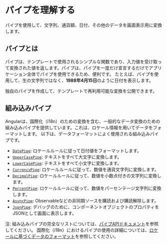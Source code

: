 # パイプを理解する

パイプを使用して、文字列、通貨額、日付、その他のデータを画面表示用に変換します。

## パイプとは

パイプは、テンプレートで使用されるシンプルな関数であり、入力値を受け取って変換された値を返します。パイプは、パイプを一度だけ宣言するだけでアプリケーション全体でパイプを使用できるため、便利です。
たとえば、パイプを使用して、生の文字列ではなく、**1988年4月15日**のように日付を表示します。

独自のパイプを作成して、テンプレートで再利用可能な変換を公開できます。

## 組み込みパイプ

Angularは、国際化（i18n）のための変換を含む、一般的なデータ変換のための組み込みパイプを提供しています。これは、ロケール情報を用いてデータをフォーマットします。
以下は、データフォーマットによく使用される組み込みパイプです。

- [`DatePipe`](api/common/DatePipe): ロケールルールに従って日付値をフォーマットします。
- [`UpperCasePipe`](api/common/UpperCasePipe): テキストをすべて大文字に変換します。
- [`LowerCasePipe`](api/common/LowerCasePipe): テキストをすべて小文字に変換します。
- [`CurrencyPipe`](api/common/CurrencyPipe): ロケールルールに従って、数値を通貨文字列に変換します。
- [`DecimalPipe`](/api/common/DecimalPipe): ロケールルールに従って、数値を小数点付きの文字列に変換します。
- [`PercentPipe`](api/common/PercentPipe): ロケールルールに従って、数値をパーセンテージ文字列に変換します。
- [`AsyncPipe`](api/common/AsyncPipe): Observableなどの非同期ソースを購読および購読解除します。
- [`JsonPipe`](api/common/JsonPipe): デバッグのために、コンポーネントオブジェクトのプロパティをJSONとして画面に表示します。

注: 組み込みパイプの完全なリストについては、[パイプAPIドキュメント](/api?type=pipe "パイプAPIリファレンスサマリー")を参照してください。
国際化（i18n）におけるパイプの使用の詳細については、[ロケールに基づくデータのフォーマット](guide/i18n/format-data-locale)を参照してください。
